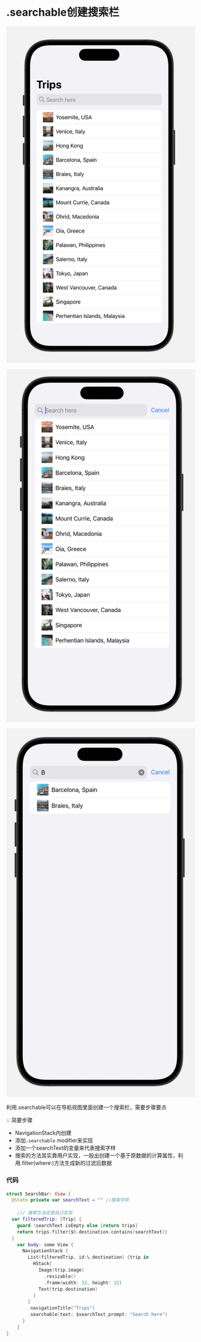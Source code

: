 # .searchable创建搜索栏

![Untitled](searchable%E5%88%9B%E5%BB%BA%E6%90%9C%E7%B4%A2%E6%A0%8F%20d244c652320c4153a452ac8f1002d679/Untitled.png)

![Untitled](searchable%E5%88%9B%E5%BB%BA%E6%90%9C%E7%B4%A2%E6%A0%8F%20d244c652320c4153a452ac8f1002d679/Untitled%201.png)

![Untitled](searchable%E5%88%9B%E5%BB%BA%E6%90%9C%E7%B4%A2%E6%A0%8F%20d244c652320c4153a452ac8f1002d679/Untitled%202.png)

利用.searchable可以在导航视图里面创建一个搜索栏，需要步骤要点

<aside>
💡 简要步骤

- NavigationStack内创建
- 添加`.searchable` modifier来实现
- 添加一个searchText的变量来代表搜索字样
- 搜索的方法其实靠用户实现，一般出创建一个基于原数据的计算属性，利用.filter(where:)方法生成新的过滤后数据
</aside>

### 代码

```swift
struct SearchBar: View {
  @State private var searchText = "" //搜索字样
	
	/// 搜索方法还是自己实现
  var filteredTrip: [Trip] {
    guard !searchText.isEmpty else {return trips}
    return trips.filter{$0.destination.contains(searchText)}
  }
    var body: some View {
      NavigationStack {
        List(filteredTrip, id:\.destination) {trip in
          HStack{
            Image(trip.image)
              .resizable()
              .frame(width: 32, height: 32)
            Text(trip.destination)
          }
        }
        .navigationTitle("Trips")
        .searchable(text: $searchText,prompt: "Search here")
      }
    }
}
```